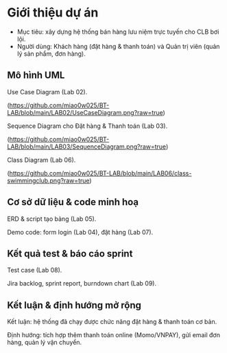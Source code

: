# Giới thiệu dự án
- Mục tiêu: xây dựng hệ thống bán hàng lưu niệm trực tuyến cho CLB bơi lội.
- Người dùng: Khách hàng (đặt hàng & thanh toán) và Quản trị viên (quản lý sản phẩm, đơn hàng).

## Mô hình UML

Use Case Diagram (Lab 02).

(https://github.com/miao0w025/BT-LAB/blob/main/LAB02/UseCaseDiagram.png?raw=true)

Sequence Diagram cho Đặt hàng & Thanh toán (Lab 03).

(https://github.com/miao0w025/BT-LAB/blob/main/LAB03/SequenceDiagram.png?raw=true)

Class Diagram (Lab 06).

(https://github.com/miao0w025/BT-LAB/blob/main/LAB06/class-swimmingclub.png?raw=true)

## Cơ sở dữ liệu & code minh hoạ

ERD & script tạo bảng (Lab 05).

Demo code: form login (Lab 04), đặt hàng (Lab 07).

## Kết quả test & báo cáo sprint

Test case (Lab 08).

Jira backlog, sprint report, burndown chart (Lab 09).

## Kết luận & định hướng mở rộng

Kết luận: hệ thống đã chạy được chức năng đặt hàng & thanh toán cơ bản.

Định hướng: tích hợp thêm thanh toán online (Momo/VNPAY), gửi email đơn hàng, quản lý vận chuyển.
